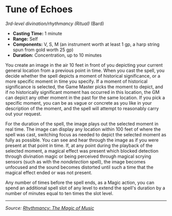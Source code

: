 # Tune of Echoes

_3rd-level divination/rhythmancy (Ritual)_ (Bard)

- **Casting Time:** 1 minute
- **Range:** Self
- **Components:** V, S, M (an instrument worth at least 1 gp, a harp string spun from gold worth 25 gp)
- **Duration:** Concentration, up to 10 minutes

You create an image in the air 10 feet in front of you depicting your current general location from a previous point in time. When you cast the spell, you decide whether the spell depicts a moment of historical significance, or a more specific moment in time you specify. If a moment of historical significance is selected, the Game Master picks the moment to depict, and if no historically significant moment has occurred in this location, the GM can depict any other moment in the past for the same location. If you pick a specific moment, you can be as vague or concrete as you like in your description of the moment, and the spell will attempt to reasonably carry out your request.

For the duration of the spell, the image plays out the selected moment in real time. The image can display any location within 100 feet of where the spell was cast, switching focus as needed to depict the selected moment as fully as possible. You can see and hear through the image as if you were present at that point in time. If, at any point during the playback of the selected moment, a magical effect was present which blocked detection through divination magic or being perceived through magical scrying sensors (such as with the _nondetection_ spell), the image becomes unfocused and the sound becomes distorted until such a time that the magical effect ended or was not present.

Any number of times before the spell ends, as a Magic action, you can spend an additional spell slot of any level to extend the spell's duration by a number of minutes equal to ten times the slot level.

---

_Source: [Rhythmancy: The Magic of Music](https://github.com/mpanighetti/dnd5e-rhythmancy)_
